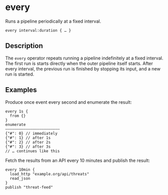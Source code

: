 # every

Runs a pipeline periodically at a fixed interval.

```tql
every interval:duration { … }
```

## Description

The `every` operator repeats running a pipeline indefinitely at a fixed interval. The first run is starts directly when the outer pipeline itself starts. After every interval, the previous run is finished by stopping its input, and a new run is started.

## Examples

Produce once event every second and enumerate the result:

```tql
every 1s {
  from {}
}
enumerate
――――――――――――――――――――――――
{"#": 0} // immediately
{"#": 1} // after 1s
{"#": 2} // after 2s
{"#": 3} // after 3s
// … continues like this
```

Fetch the results from an API every 10 minutes and publish the result:

```tql
every 10min {
  load_http "example.org/api/threats"
  read_json
}
publish "threat-feed"
```
